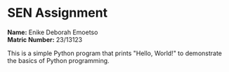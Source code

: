 # SEN Assignment

**Name:** Enike Deborah Emoetso  
**Matric Number:** 23/13123

This is a simple Python program that prints "Hello, World!" to demonstrate the basics of Python programming.